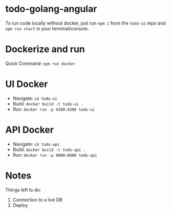 # todo-golang-angular

To run code locally without docker, just run `npm i` from the `todo-ui` repo and `npm run start` in your terminal/console. 

# Dockerize and run

Quick Command: `npm run docker`

# UI Docker

- Navigate: `cd todo-ui`
- Build: `docker build -t todo-ui .`
- Run: `docker run -p 4200:4200 todo-ui`

# API Docker

- Navigate: `cd todo-api`
- Build: `docker build -t todo-api .`
- Run: `docker run -p 8000:8000 todo-api`

# Notes

Things left to do:
1. Connection to a live DB
2. Deploy
